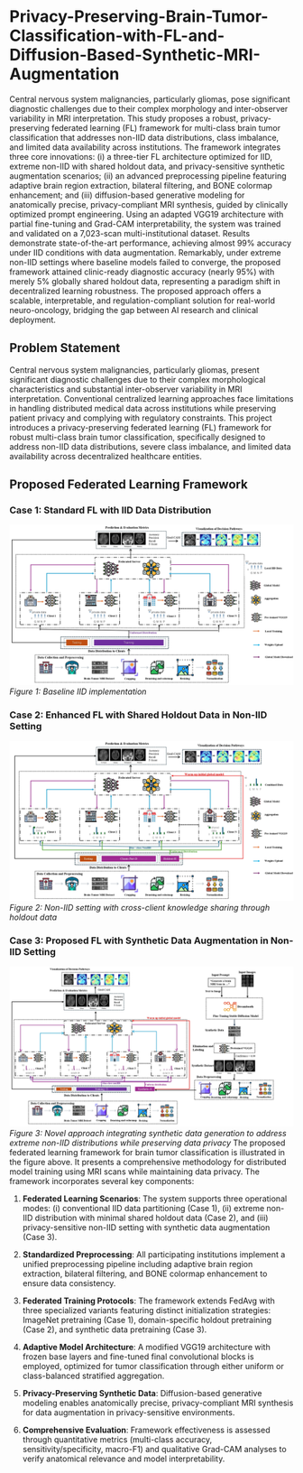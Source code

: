 # Privacy-Preserving-Brain-Tumor-Classification-with-FL-and-Diffusion-Based-Synthetic-MRI-Augmentation

Central nervous system malignancies, particularly gliomas, pose significant diagnostic challenges due to their complex morphology and inter-observer variability in MRI interpretation. This study proposes a robust, privacy-preserving federated learning (FL) framework for multi-class brain tumor classification that addresses non-IID data distributions, class imbalance, and limited data availability across institutions. The framework integrates three core innovations: (i) a three-tier FL architecture optimized for IID, extreme non-IID with shared holdout data, and privacy-sensitive synthetic augmentation scenarios; (ii) an advanced preprocessing pipeline featuring adaptive brain region extraction, bilateral filtering, and BONE colormap enhancement; and (iii) diffusion-based generative modeling for anatomically precise, privacy-compliant MRI synthesis, guided by clinically optimized prompt engineering. Using an adapted VGG19 architecture with partial fine-tuning and Grad-CAM interpretability, the system was trained and validated on a 7,023-scan multi-institutional dataset. Results demonstrate state-of-the-art performance, achieving almost 99\% accuracy under IID conditions with data augmentation. Remarkably, under extreme non-IID settings where baseline models failed to converge, the proposed framework attained clinic-ready diagnostic accuracy (nearly 95\%) with merely 5\% globally shared holdout data, representing a paradigm shift in decentralized learning robustness. The proposed approach offers a scalable, interpretable, and regulation-compliant solution for real-world neuro-oncology, bridging the gap between AI research and clinical deployment. 

## **Problem Statement**

Central nervous system malignancies, particularly gliomas, present significant diagnostic challenges due to their complex morphological characteristics and substantial inter-observer variability in MRI interpretation. Conventional centralized learning approaches face limitations in handling distributed medical data across institutions while preserving patient privacy and complying with regulatory constraints. This project introduces a privacy-preserving federated learning (FL) framework for robust multi-class brain tumor classification, specifically designed to address non-IID data distributions, severe class imbalance, and limited data availability across decentralized healthcare entities.

## Proposed Federated Learning Framework

### Case 1: Standard FL with IID Data Distribution
![Case 1: Standard FL with IID Data Distribution](Framework1-iid.jpg)
*Figure 1: Baseline IID implementation*

### Case 2: Enhanced FL with Shared Holdout Data in Non-IID Setting  
![Case 2: Enhanced FL with Shared Holdout Data in Non-IID Setting](Framework2-noniid.jpg)
*Figure 2: Non-IID setting with cross-client knowledge sharing through holdout data*

### Case 3: Proposed FL with Synthetic Data Augmentation in Non-IID Setting
![Case 3: Proposed FL with Synthetic Data Augmentation in Non-IID Setting](Framework3-synthetic.jpg)
*Figure 3: Novel approach integrating synthetic data generation to address extreme non-IID distributions while preserving data privacy*
The proposed federated learning framework for brain tumor classification is illustrated in the figure above. It presents a comprehensive methodology for distributed model training using MRI scans while maintaining data privacy. The framework incorporates several key components:

1.  **Federated Learning Scenarios**: The system supports three operational modes: (i) conventional IID data partitioning (Case 1), (ii) extreme non-IID distribution with minimal shared holdout data (Case 2), and (iii) privacy-sensitive non-IID setting with synthetic data augmentation (Case 3).

2.  **Standardized Preprocessing**: All participating institutions implement a unified preprocessing pipeline including adaptive brain region extraction, bilateral filtering, and BONE colormap enhancement to ensure data consistency.

3.  **Federated Training Protocols**: The framework extends FedAvg with three specialized variants featuring distinct initialization strategies: ImageNet pretraining (Case 1), domain-specific holdout pretraining (Case 2), and synthetic data pretraining (Case 3).

4.  **Adaptive Model Architecture**: A modified VGG19 architecture with frozen base layers and fine-tuned final convolutional blocks is employed, optimized for tumor classification through either uniform or class-balanced stratified aggregation.

5.  **Privacy-Preserving Synthetic Data**: Diffusion-based generative modeling enables anatomically precise, privacy-compliant MRI synthesis for data augmentation in privacy-sensitive environments.

6.  **Comprehensive Evaluation**: Framework effectiveness is assessed through quantitative metrics (multi-class accuracy, sensitivity/specificity, macro-F1) and qualitative Grad-CAM analyses to verify anatomical relevance and model interpretability.

